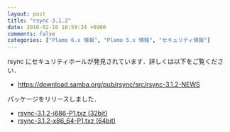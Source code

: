 ```yaml
---
layout: post
title: "rsync 3.1.2"
date: 2016-02-10 18:59:34 +0900
comments: false
categories: ["Plamo 6.x 情報", "Plamo 5.x 情報", "セキュリティ情報"]
---
```

rsync にセキュリティホールが発見されています．詳しくは以下をご覧ください．

* https://download.samba.org/pub/rsync/src/rsync-3.1.2-NEWS

パッケージをリリースしました．

* [rsync-3.1.2-i686-P1.txz (32bit)](ftp://plamo.linet.gr.jp/pub/Plamo-5.x/x86/plamo/01_minimum/network.txz/rsync-3.1.2-i686-P1.txz)
* [rsync-3.1.2-x86_64-P1.txz (64bit)](ftp://plamo.linet.gr.jp/pub/Plamo-5.x/x86_64/plamo/01_minimum/network.txz/rsync-3.1.2-x86_64-P1.txz)

